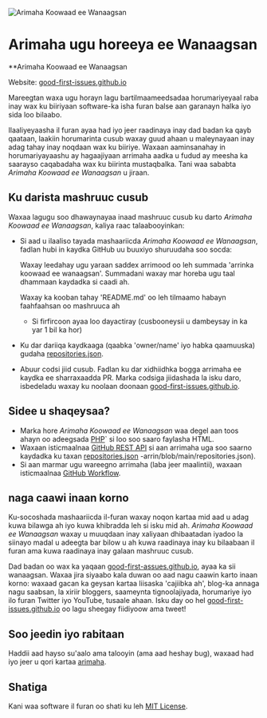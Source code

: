 ![Arimaha Koowaad ee Wanaagsan](../assets/github/social-preview.png)

# Arimaha ugu horeeya ee Wanaagsan

**Arimaha Koowaad ee Wanaagsan

Website: [good-first-issues.github.io](https://good-first-issues.github.io)

Mareegtan waxa ugu horayn lagu bartilmaameedsadaa horumariyeyaal raba inay wax ku biiriyaan software-ka isha furan balse aan garanayn halka iyo sida loo bilaabo.

Ilaaliyeyaasha il furan ayaa had iyo jeer raadinaya inay dad badan ka qayb qaataan, laakiin horumarinta cusub waxay guud ahaan u maleynayaan inay adag tahay inay noqdaan wax ku biiriye. Waxaan aaminsanahay in horumariyayaashu ay hagaajiyaan arrimaha aadka u fudud ay meesha ka saarayso caqabadaha wax ku biirinta mustaqbalka. Tani waa sababta *Arimaha Koowaad ee Wanaagsan* u jiraan.

## Ku darista mashruuc cusub

Waxaa lagugu soo dhawaynayaa inaad mashruuc cusub ku darto *Arimaha Koowaad ee Wanaagsan*, kaliya raac talaabooyinkan:

- Si aad u ilaaliso tayada mashaariicda *Arimaha Koowaad ee Wanaagsan*, fadlan hubi in kaydka GitHub uu buuxiyo shuruudaha soo socda:

     Waxay leedahay ugu yaraan saddex arrimood oo leh summada 'arrinka koowaad ee wanaagsan'. Summadani waxay mar horeba ugu taal dhammaan kaydadka si caadi ah.

     Waxay ka kooban tahay 'README.md' oo leh tilmaamo habayn faahfaahsan oo mashruuca ah

     - Si firfircoon ayaa loo dayactiray (cusbooneysii u dambeysay in ka yar 1 bil ka hor)

- Ku dar dariiqa kaydkaaga (qaabka 'owner/name' iyo habka qaamuuska) gudaha [repositories.json](https://github.com/gomzyakov/good-first-issue/blob/main/repositories.json).

- Abuur codsi jiid cusub. Fadlan ku dar xidhiidhka bogga arrimaha ee kaydka ee sharraxaadda PR. Marka codsiga jiidashada la isku daro, isbedeladu waxay ku noolaan doonaan [good-first-issues.github.io](https://good-first-issues.github.io).

## Sidee u shaqeysaa?

- Marka hore *Arimaha Koowaad ee Wanaagsan* waa degel aan toos ahayn oo adeegsada [PHP](https://www.php.net)` si loo soo saaro faylasha HTML.
- Waxaan isticmaalnaa [GitHub REST API](https://docs.github.com/en/rest) si aan arrimaha uga soo saarno kaydadka ku taxan [repositories.json](https://github.com/gomzyakov/good-first) -arrin/blob/main/repositories.json).
- Si aan marmar ugu wareegno arrimaha (laba jeer maalintii), waxaan isticmaalnaa [GitHub Workflow](https://docs.github.com/en/actions/using-workflows).

## naga caawi inaan korno

Ku-socoshada mashaariicda il-furan waxay noqon kartaa mid aad u adag kuwa bilawga ah iyo kuwa khibradda leh si isku mid ah. *Arimaha Koowaad ee Wanaagsan* waxay u muuqdaan inay xaliyaan dhibaatadan iyadoo la siinayo madal u adeegta bar bilow u ah kuwa raadinaya inay ku bilaabaan il furan ama kuwa raadinaya inay galaan mashruuc cusub.

Dad badan oo wax ka yaqaan [good-first-assues.github.io](https://good-first-issues.github.io), ayaa ka sii wanaagsan. Waxaa jira siyaabo kala duwan oo aad nagu caawin karto inaan korno: waxaad gacan ka geysan kartaa liisaska 'cajiibka ah', blog-ka annaga nagu saabsan, la xiriir bloggers, saameynta tignoolajiyada, horumariye iyo ilo furan Twitter iyo YouTube, tusaale ahaan. Isku day oo hel [good-first-issues.github.io](https://good-first-issues.github.io) oo lagu sheegay fiidiyoow ama tweet!

## Soo jeedin iyo rabitaan

Haddii aad hayso su'aalo ama talooyin (ama aad heshay bug), waxaad had iyo jeer u qori kartaa [arimaha](https://github.com/good-first-issues/good-first-issues.github.io/issues).

## Shatiga

Kani waa software il furan oo shati ku leh [MIT License](https://github.com/good-first-issues/good-first-issues.github.io/blob/main/LICENSE).
